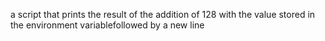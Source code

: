 a script that prints the result of the addition of 128 with the value stored in the environment variablefollowed by a new line
